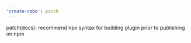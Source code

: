 ```yaml
---
'create-robo': patch
---
```


patch(docs): recommend npx syntax for building plugin prior to publishing on npm

